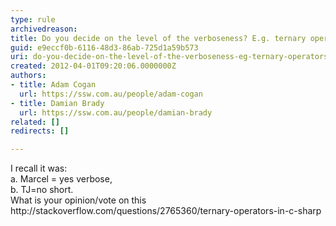 ```yaml
---
type: rule
archivedreason: 
title: Do you decide on the level of the verboseness? E.g. ternary operators
guid: e9eccf0b-6116-48d3-86ab-725d1a59b573
uri: do-you-decide-on-the-level-of-the-verboseness-eg-ternary-operators
created: 2012-04-01T09:20:06.0000000Z
authors:
- title: Adam Cogan
  url: https://ssw.com.au/people/adam-cogan
- title: Damian Brady
  url: https://ssw.com.au/people/damian-brady
related: []
redirects: []

---
```



<div>I recall it was&#58;</div>
<div>a. Marcel = yes verbose,&#160;</div>
<div>b. TJ=no short.</div>
<div>What is your opinion/vote on this http&#58;//stackoverflow.com/questions/2765360/ternary-operators-in-c-sharp​</div>
<br><excerpt class='endintro'></excerpt><br>



